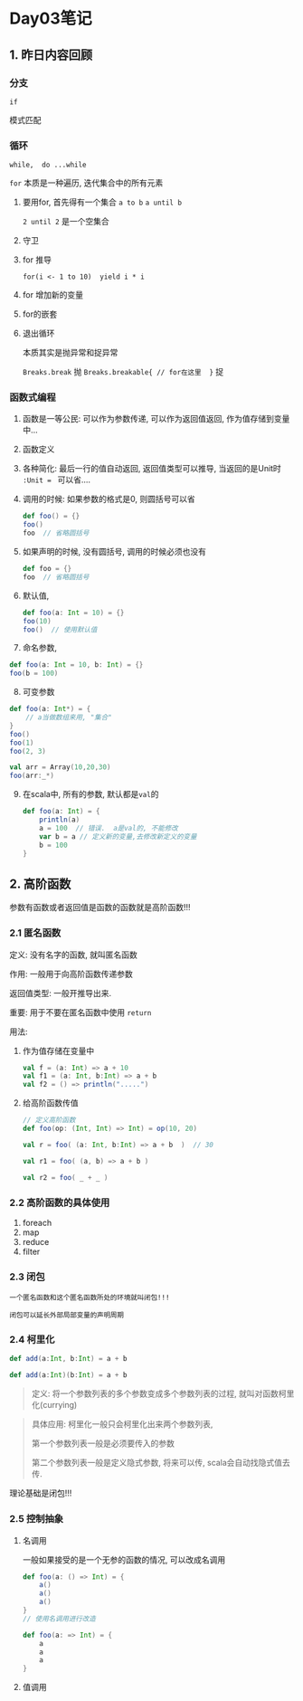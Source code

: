 # Day03笔记

## 1. 昨日内容回顾

### 分支

`if`

模式匹配

### 循环

`while,  do ...while`

`for`  本质是一种遍历, 迭代集合中的所有元素

1. 要用for, 首先得有一个集合  `a to b`  `a until b`

   `2 until 2`  是一个空集合

2. 守卫 

3. for 推导

   `for(i <- 1 to 10)  yield i * i`

4. for 增加新的变量

5. for的嵌套

6. 退出循环

   本质其实是抛异常和捉异常

   `Breaks.break` 抛  `Breaks.breakable{ // for在这里  }` 捉

### 函数式编程

1. 函数是一等公民: 可以作为参数传递, 可以作为返回值返回, 作为值存储到变量中...

2. 函数定义

3. 各种简化:  最后一行的值自动返回, 返回值类型可以推导, 当返回的是Unit时 `:Unit = ` 可以省....

4. 调用的时候:  如果参数的格式是0, 则圆括号可以省

   ```scala
   def foo() = {}
   foo()
   foo  // 省略圆括号
   ```

5. 如果声明的时候, 没有圆括号, 调用的时候必须也没有

   ```scala
   def foo = {}
   foo  // 省略圆括号
   ```

6. 默认值,

   ```scala
   def foo(a: Int = 10) = {}
   foo(10)
   foo()  // 使用默认值
   ```

7.  命名参数,

   ```scala
   def foo(a: Int = 10, b: Int) = {}
   foo(b = 100)
   ```

8.  可变参数

   ```scala
   def foo(a: Int*) = {
       // a当做数组来用, "集合"
   }
   foo()
   foo(1)
   foo(2, 3)
   
   val arr = Array(10,20,30)
   foo(arr:_*)
   ```

9. 在scala中, 所有的参数, 默认都是`val`的

   ```scala
   def foo(a: Int) = {
       println(a)
       a = 100  // 错误.  a是val的, 不能修改
       var b = a // 定义新的变量,去修改新定义的变量
       b = 100
   }
   ```


## 2. 高阶函数

参数有函数或者返回值是函数的函数就是高阶函数!!!

### 2.1 匿名函数

定义: 没有名字的函数, 就叫匿名函数

作用:  一般用于向高阶函数传递参数

返回值类型: 一般开推导出来.

重要: 用于不要在匿名函数中使用 `return`

用法:

1. 作为值存储在变量中

   ```scala
   val f = (a: Int) => a + 10
   val f1 = (a: Int, b:Int) => a + b
   val f2 = () => println(".....")
   ```

2. 给高阶函数传值

   ```scala
   // 定义高阶函数
   def foo(op: (Int, Int) => Int) = op(10, 20)
   
   val r = foo( (a: Int, b:Int) => a + b  )  // 30
   
   val r1 = foo( (a, b) => a + b )
   
   val r2 = foo( _ + _ )
   ```

### 2.2 高阶函数的具体使用

   1. foreach
   2. map
   3. reduce
   4. filter

### 2.3 闭包

```
一个匿名函数和这个匿名函数所处的环境就叫闭包!!!

闭包可以延长外部局部变量的声明周期
```

### 2.4 柯里化

```scala
def add(a:Int, b:Int) = a + b

def add(a:Int)(b:Int) = a + b
```

>  定义: 将一个参数列表的多个参数变成多个参数列表的过程, 就叫对函数柯里化(currying)

> 具体应用:  柯里化一般只会柯里化出来两个参数列表, 
>
> 第一个参数列表一般是必须要传入的参数
>
> 第二个参数列表一般是定义隐式参数, 将来可以传, scala会自动找隐式值去传.

理论基础是闭包!!!

### 2.5 控制抽象

1. 名调用

   一般如果接受的是一个无参的函数的情况, 可以改成名调用

   ```scala
   def foo(a: () => Int) = {
       a()
       a()
       a()
   }
   // 使用名调用进行改造
   
   def foo(a: => Int) = {
       a
       a
       a
   }
   ```

2. 值调用

